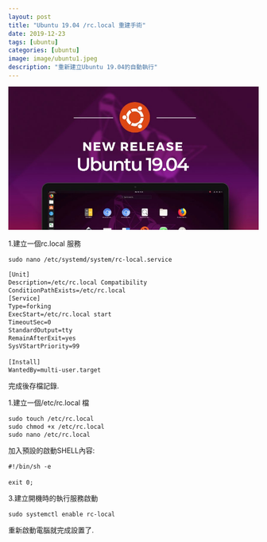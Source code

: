 ```yaml
---
layout: post
title: "Ubuntu 19.04 /rc.local 重建手術"
date: 2019-12-23
tags: [ubuntu]
categories: [ubuntu]
image: image/ubuntu1.jpeg
description: "重新建立Ubuntu 19.04的自動執行"
---
```

![](image/ubuntu1.jpeg)

1.建立一個rc.local 服務

```
sudo nano /etc/systemd/system/rc-local.service
```

```
[Unit]
Description=/etc/rc.local Compatibility
ConditionPathExists=/etc/rc.local
[Service]
Type=forking
ExecStart=/etc/rc.local start
TimeoutSec=0
StandardOutput=tty
RemainAfterExit=yes
SysVStartPriority=99

[Install]
WantedBy=multi-user.target
```
完成後存檔記錄.


1.建立一個/etc/rc.local 檔
```
sudo touch /etc/rc.local
sudo chmod +x /etc/rc.local
sudo nano /etc/rc.local
```

加入預設的啟動SHELL內容:
```
#!/bin/sh -e

exit 0;
```

3.建立開機時的執行服務啟動
```
sudo systemctl enable rc-local
```
重新啟動電腦就完成設置了.
